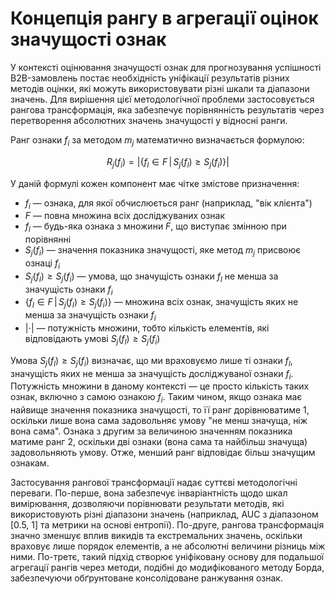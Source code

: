 # Концепція рангу в агрегації оцінок значущості ознак

У контексті оцінювання значущості ознак для прогнозування успішності B2B-замовлень постає необхідність уніфікації результатів різних методів оцінки, які можуть використовувати різні шкали та діапазони значень. Для вирішення цієї методологічної проблеми застосовується рангова трансформація, яка забезпечує порівнянність результатів через перетворення абсолютних значень значущості у відносні ранги.

Ранг ознаки $f_i$ за методом $m_j$ математично визначається формулою:

$$R_j(f_i) = |\{f_l \in F \, | \, S_j(f_l) \geq S_j(f_i)\}|$$

У даній формулі кожен компонент має чітке змістове призначення:
- $f_i$ — ознака, для якої обчислюється ранг (наприклад, "вік клієнта")
- $F$ — повна множина всіх досліджуваних ознак
- $f_l$ — будь-яка ознака з множини $F$, що виступає змінною при порівнянні
- $S_j(f_i)$ — значення показника значущості, яке метод $m_j$ присвоює ознаці $f_i$
- $S_j(f_l) \geq S_j(f_i)$ — умова, що значущість ознаки $f_l$ не менша за значущість ознаки $f_i$
- $\{f_l \in F \, | \, S_j(f_l) \geq S_j(f_i)\}$ — множина всіх ознак, значущість яких не менша за значущість ознаки $f_i$
- $|\cdot|$ — потужність множини, тобто кількість елементів, які відповідають умові $S_j(f_l) \geq S_j(f_i)$

Умова $S_j(f_l) \geq S_j(f_i)$ визначає, що ми враховуємо лише ті ознаки $f_l$, значущість яких не менша за значущість досліджуваної ознаки $f_i$. Потужність множини в даному контексті — це просто кількість таких ознак, включно з самою ознакою $f_i$. Таким чином, якщо ознака має найвище значення показника значущості, то її ранг дорівнюватиме 1, оскільки лише вона сама задовольняє умову "не менш значуща, ніж вона сама". Ознака з другим за величиною значенням показника матиме ранг 2, оскільки дві ознаки (вона сама та найбільш значуща) задовольняють умову. Отже, менший ранг відповідає більш значущим ознакам.

Застосування рангової трансформації надає суттєві методологічні переваги. По-перше, вона забезпечує інваріантність щодо шкал вимірювання, дозволяючи порівнювати результати методів, які використовують різні діапазони значень (наприклад, AUC з діапазоном [0.5, 1] та метрики на основі ентропії). По-друге, рангова трансформація значно зменшує вплив викидів та екстремальних значень, оскільки враховує лише порядок елементів, а не абсолютні величини різниць між ними. По-третє, такий підхід створює уніфіковану основу для подальшої агрегації рангів через методи, подібні до модифікованого методу Борда, забезпечуючи обґрунтоване консолідоване ранжування ознак.
